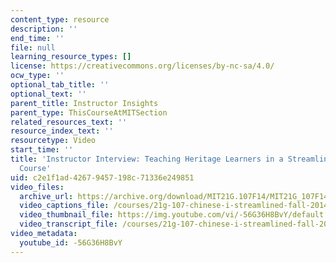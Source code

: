 ```yaml
---
content_type: resource
description: ''
end_time: ''
file: null
learning_resource_types: []
license: https://creativecommons.org/licenses/by-nc-sa/4.0/
ocw_type: ''
optional_tab_title: ''
optional_text: ''
parent_title: Instructor Insights
parent_type: ThisCourseAtMITSection
related_resources_text: ''
resource_index_text: ''
resourcetype: Video
start_time: ''
title: 'Instructor Interview: Teaching Heritage Learners in a Streamlined Language
  Course'
uid: c2e1f1ad-4267-9457-198c-71336e249851
video_files:
  archive_url: https://archive.org/download/MIT21G.107F14/MIT21G_107F14_Streamlined_300k.mp4
  video_captions_file: /courses/21g-107-chinese-i-streamlined-fall-2014/1207210de11953aaba9e71df20916efa_-56G36H8BvY.vtt
  video_thumbnail_file: https://img.youtube.com/vi/-56G36H8BvY/default.jpg
  video_transcript_file: /courses/21g-107-chinese-i-streamlined-fall-2014/7487cdf785bf38c29defa284b28d1c8b_-56G36H8BvY.pdf
video_metadata:
  youtube_id: -56G36H8BvY
---
```

